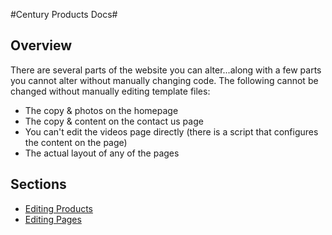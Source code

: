 #Century Products Docs#

## Overview ##

There are several parts of the website you can alter...along with a few parts you cannot alter without manually changing code. The following cannot be changed without manually editing template files: 

- The copy & photos on the homepage
- The copy & content on the contact us page
- You can't edit the videos page directly (there is a script that configures the content on the page)
- The actual layout of any of the pages

## Sections ##

 - [Editing Products](products.html)
 - [Editing Pages](pages.html)

